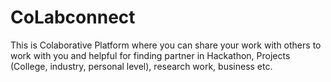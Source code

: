 # CoLabconnect
 This is Colaborative Platform where you can share your work with others to work with you and helpful for finding partner in Hackathon, Projects (College, industry, personal level), research work, business etc.

